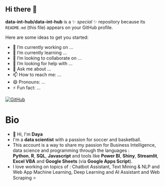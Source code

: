 ## Hi there 👋

**data-int-hub/data-int-hub** is a ✨ _special_ ✨ repository because its `README.md` (this file) appears on your GitHub profile.

Here are some ideas to get you started:

- 🔭 I’m currently working on ...
- 🌱 I’m currently learning   ...
- 👯 I’m looking to collaborate on ...
- 🤔 I’m looking for help with ...
- 💬 Ask me about ...
- 📫 How to reach me: ...
- 😄 Pronouns: ...
- ⚡ Fun fact: ...

[![GitHub](https://img.shields.io/badge/GitHub-Profile-informational?style=flat&logo=github&logoColor=white&color=blue)](https://github.com/smdlabtech)



# Bio

- 👋 Hi, I'm **Daya**
- I'm a **data scientist** with a passion for soccer and basketball. 
- This account is a way to share my passion for Business Intelligence, data science and programming through the languages :  
 **Python**, **R**, **SQL**, **Javascript** and tools like **Power BI**, **Shiny**, **Streamlit**, **Excel VBA** and **Google Sheets** (via **Google Apps Script**).  
- I love working on topics of : Chatbot Assistant, Text Mining & NLP and Web App Machine Learning, Deep Learning and AI Assistant and Web Scraping ⭐  
